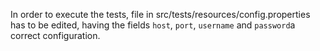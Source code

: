 In order to execute the tests, file in src/tests/resources/config.properties has to be edited, having the fields
`host`, `port`, `username` and `password`a correct configuration.